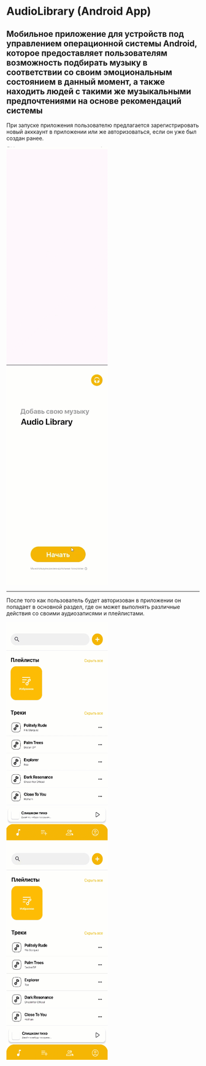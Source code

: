 # AudioLibrary (Android App)
Мобильное приложение для устройств под управлением операционной системы Android, которое предоставляет пользователям возможность подбирать музыку в соответствии со своим эмоциональным состоянием в данный момент, а также находить людей с такими же музыкальными предпочтениями на основе рекомендаций системы
-------------------------------------------------------------------------------------------------------
При запуске приложения пользователю предлагается зарегистрировать новый акккаунт в приложении или же авторизоваться, если он уже был создан ранее.

![Пример GIF](https://github.com/drevomuhov/Audio-Library-Android-App-/blob/main/images/image9.gif)
![Пример GIF](https://github.com/drevomuhov/Audio-Library-Android-App-/blob/main/images/image8.gif)

-------------------------------------------------------------------------------------------------------

После того как пользователь будет авторизован в приложении он попадает в основной раздел, где он может выполнять различные действия со своими аудиозаписями и плейлистами.

![Пример GIF](https://github.com/drevomuhov/Audio-Library-Android-App-/blob/main/images/image10.gif)
![Пример GIF](https://github.com/drevomuhov/Audio-Library-Android-App-/blob/main/images/image11.gif)

